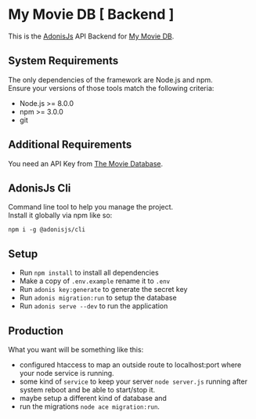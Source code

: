# My Movie DB [ Backend ]

This is the [AdonisJs](https://adonisjs.com) API Backend for [My Movie DB](https://kael.kaus.uberspace.de/mmdb/).

## System Requirements

The only dependencies of the framework are Node.js and npm.  
Ensure your versions of those tools match the following criteria:

- Node.js >= 8.0.0
- npm >= 3.0.0
- git

## Additional Requirements

You need an API Key from [The Movie Database](https://developers.themoviedb.org/3/getting-started/introduction).

## AdonisJs Cli

Command line tool to help you manage the project.  
Install it globally via npm like so:

    npm i -g @adonisjs/cli

## Setup

- Run `npm install` to install all dependencies
- Make a copy of `.env.example` rename it to `.env`
- Run `adonis key:generate` to generate the secret key
- Run `adonis migration:run` to setup the database
- Run `adonis serve --dev` to run the application

## Production

What you want will be something like this:

- configured htaccess to map an outside route to localhost:port where your node service is running.
- some kind of `service` to keep your server `node server.js` running after system reboot and be able to start/stop it.
- maybe setup a different kind of database and
- run the migrations `node ace migration:run`.
